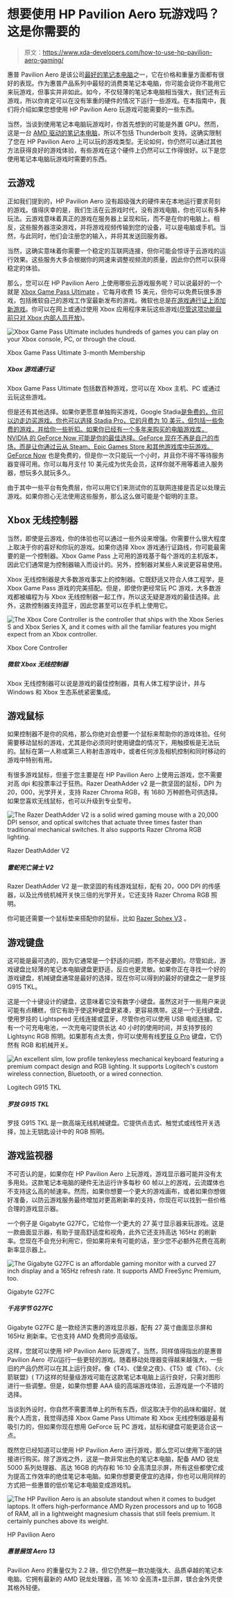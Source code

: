 # 想要使用 HP Pavilion Aero 玩游戏吗？这是你需要的

> 原文：<https://www.xda-developers.com/how-to-use-hp-pavilion-aero-gaming/>

惠普 Pavilion Aero 是该公司[最好的笔记本电脑](https://www.xda-developers.com/best-hp-laptops/)之一，它在价格和重量方面都有很好的表现。作为惠普产品系列中最轻的消费类笔记本电脑，你可能会说你不能用它来玩游戏，但事实并非如此。如今，不仅轻薄的笔记本电脑相当强大，我们还有云游戏，所以你肯定可以在没有笨重的硬件的情况下运行一些游戏。在本指南中，我们将介绍如果您想使用 HP Pavilion Aero 玩游戏可能需要的一些东西。

当然，当谈到使用笔记本电脑玩游戏时，你首先想到的可能是外置 GPU。然而，这是一台 [AMD 驱动的笔记本电脑](https://www.xda-developers.com/best-amd-ryzen-laptops/)，所以不包括 Thunderbolt 支持。这确实限制了您在 HP Pavilion Aero 上可以玩的游戏类型。无论如何，你仍然可以通过其他方法获得良好的游戏体验，有些游戏在这个硬件上仍然可以工作得很好。以下是您使用笔记本电脑玩游戏时需要的东西。

## 云游戏

正如我们提到的，HP Pavilion Aero 没有超级强大的硬件来在本地运行要求苛刻的游戏。值得庆幸的是，我们生活在云游戏时代，没有游戏电脑，你也可以有多种玩法。云游戏意味着真正的游戏在服务器上呈现和玩，而不是在你的电脑上。相反，这些服务器渲染游戏，并将游戏视频传输到您的设备，可以是电脑或手机。当然，与此同时，他们会注册您的输入，并将其发送回服务器。

当然，这确实意味着你需要一个稳定的互联网连接，但你可能会惊讶于云游戏的运行效果。这些服务大多会根据你的网速来调整视频流的质量，因此你仍然可以获得稳定的体验。

那么，您可以在 HP Pavilion Aero 上使用哪些云游戏服务呢？可以说最好的一个就是 [Xbox Game Pass Ultimate](https://www.amazon.com/Xbox-Game-Pass-Ultimate-Membership/dp/B07TGNFVWV?tag=xda-4hu1ms4-20&ascsubtag=UUxdaUeUpU3810&asc_refurl=https%3A%2F%2Fwww.xda-developers.com%2Fhow-to-use-hp-pavilion-aero-gaming%2F&asc_campaign=Short-Term) 。它每月收费 15 美元，但你可以免费玩很多游戏，包括微软自己的游戏工作室最新发布的游戏。微软也总是[在游戏通行证上添加新游戏](https://www.xda-developers.com/xbox-game-pass-releases-late-august-2021/)。你可以在网上或通过使用 Xbox 应用程序来玩这些游戏[(尽管这项功能目前只对 Xbox 内部人员开放](https://www.xbox.com/play))。

 <picture>![Xbox Game Pass Ultimate includes hundreds of games you can play on your Xbox console, PC, or through the cloud.](img/32aba863cb9ebcb9349058cc582b6d3d.png)</picture> 

Xbox Game Pass Ultimate 3-month Membership

##### Xbox 游戏通行证

Xbox Game Pass Ultimate 包括数百种游戏，您可以在 Xbox 主机、PC 或通过云玩这些游戏。

但是还有其他选择。如果你更愿意单独购买游戏，Google Stadia[是免费的，你可以边走边买游戏。你也可以选择 Stadia Pro，它的月费为 10 美元，但包括一些免费的游戏，并给你一些折扣。如果你已经有一个多年来购买的电脑游戏库，NVIDIA 的 GeForce Now 可能是你的最佳选择。GeForce 现在不再是自己的市场，而是让你通过云从 Steam、Epic Games Store 和其他游戏库中玩游戏。](https://stadia.google.com/) [GeForce Now](https://www.nvidia.com/geforce-now/) 也是免费的，但是你一次只能玩一个小时，并且你不得不等待服务器变得可用。你可以每月支付 10 美元成为优先会员，这样你就不用等着进入服务器，想玩多久就玩多久。

由于其中一些平台有免费层，你可以用它们来测试你的互联网连接是否足以处理云游戏。如果你担心无法使用这些服务，那么这么做可能是个聪明的主意。

## Xbox 无线控制器

当然，即使是云游戏，你的体验也可以通过一些外设来增强。你需要什么很大程度上取决于你的喜好和你玩的游戏。如果你选择 Xbox 游戏通行证路线，你可能最需要的是一个控制器。Xbox Game Pass 上可用的游戏基于每个游戏的主机版本，因此它们通常是为控制器输入而设计的。另外，控制器对某些人来说更容易使用。

Xbox 无线控制器是大多数游戏事实上的控制器。它既舒适又符合人体工程学，是 Xbox Game Pass 游戏的完美搭配。但是，即使你更经常玩 PC 游戏，大多数游戏都被编程为与 Xbox 无线控制器一起工作，所以这无疑是游戏的最佳选择。此外，这款控制器支持蓝牙，因此您甚至可以在手机上使用它。

 <picture>![The Xbox Core Controller is the controller that ships with the Xbox Series S and Xbox Series X, and it comes with all the familiar features you might expect from an Xbox controller.](img/91701d62c0870427c6c4a200e8bc80d1.png)</picture> 

Xbox Core Controller

##### 微软 Xbox 无线控制器

Xbox 无线控制器可以说是游戏的最佳控制器，具有人体工程学设计，并与 Windows 和 Xbox 生态系统紧密集成。

## 游戏鼠标

如果控制器不是你的风格，那么你绝对会想要一个鼠标来帮助你的游戏体验。任何需要移动鼠标的游戏，尤其是你必须同时使用键盘的情况下，用触摸板是无法玩的。鼠标在第一人称或第三人称射击游戏中，或者任何涉及相机控制和同时移动的游戏中特别有用。

有很多游戏鼠标，但鉴于您主要是在 HP Pavilion Aero 上使用云游戏，您不需要对高 dpi 和投票率过于狂热。Razer DeathAdder v2 是一款坚固的鼠标，DPI 为 20，000，光学开关，支持 Razer Chroma RGB，有 1680 万种颜色可供选择。如果您喜欢无线鼠标，也可以升级到专业型号。

 <picture>![The Razer DeathAdder V2 is a solid wired gaming mouse with a 20,000 DPI sensor, and optical switches that actuate three times faster than traditional mechanical switches. It also supports Razer Chroma RGB lighting.](img/309d2ac76233b22dbb945c68d7fea75c.png)</picture> 

Razer DeathAdder V2

##### 雷蛇死亡骑士 V2

Razer DeathAdder V2 是一款坚固的有线游戏鼠标，配有 20，000 DPI 的传感器，以及比传统机械开关快三倍的光学开关。它还支持 Razer Chroma RGB 照明。

你可能还需要一个鼠标垫来搭配你的鼠标，比如 [Razer Sphex V3](https://www.amazon.com/Razer-Sphex-Ultra-Thin-Optimized-Polycarbonate/dp/B091D4VW5N?tag=xda-4hu1ms4-20&ascsubtag=UUxdaUeUpU3810&asc_refurl=https%3A%2F%2Fwww.xda-developers.com%2Fhow-to-use-hp-pavilion-aero-gaming%2F&asc_campaign=Short-Term) 。

## 游戏键盘

这可能是最可选的，因为它通常是一个舒适的问题，而不是必要的。尽管如此，游戏键盘比轻薄的笔记本电脑键盘更舒适，反应也更灵敏。如果你正在寻找一个好的游戏键盘，机械键盘通常是最好的选择，现在你可以得到的最好的键盘之一是罗技 G915 TKL。

这是一个十键设计的键盘，这意味着它没有数字小键盘。虽然这对于一些用户来说可能有点糟糕，但它有助于使这种键盘更紧凑，更容易携带。这是一个无线键盘，使用罗技的 Lightspeed 无线连接或蓝牙，尽管你也可以使用 USB 电缆连接。它有一个可充电电池，一次充电可提供长达 40 小时的使用时间，并支持罗技的 Lightsync RGB 照明。如果那有点太贵，你可以使用有线[罗技 G Pro](https://www.amazon.com/dp/B07QQB9VCV?tag=xda-4hu1ms4-20&ascsubtag=UUxdaUeUpU3810&asc_refurl=https%3A%2F%2Fwww.xda-developers.com%2Fhow-to-use-hp-pavilion-aero-gaming%2F&asc_campaign=Short-Term) 键盘，它仍然有 RGB 和机械开关。

 <picture>![An excellent slim, low profile tenkeyless mechanical keyboard featuring a premium compact design and RGB lighting. It supports Logitech's custom wireless connection, Bluetooth, or a wired connection.](img/df4bf41f8c8ddfb0fb6e6ea034672588.png)</picture> 

Logitech G915 TKL

##### 罗技 G915 TKL

罗技 G915 TKL 是一款高端无线机械键盘。它提供点击式、触觉式或线性开关选择，加上无钥匙设计中的 RGB 照明。

## 游戏监视器

不可否认的是，如果你在 HP Pavilion Aero 上玩游戏，游戏显示器可能并没有太多用处。这款笔记本电脑的硬件无法运行许多每秒 60 帧以上的游戏，云流媒体也不支持这么高的帧速率。然而，如果你想要一个更大的游戏画布，或者如果你想做好准备，以防云游戏服务最终增加对更高刷新率的支持，你现在可以找到一些价格合理的游戏显示器。

一个例子是 Gigabyte G27FC，它给你一个更大的 27 英寸显示器来玩游戏。这是一款曲面显示器，有助于提高舒适度和视角，此外它还支持高达 165Hz 的刷新率。您现在不会充分利用它，但如果将来有可能的话，至少您不必额外花费在高刷新率显示器上。

 <picture>![The Gigabyte G27FC is an affordable gaming monitor with a curved 27 inch display and a 165Hz refresh rate. It supports AMD FreeSync Premium, too.](img/b61b9f63622c4d454f8e8ac461be095f.png)</picture> 

Gigabyte G27FC

##### 千兆字节 G27FC

Gigabyte G27FC 是一款经济实惠的游戏显示器，配有 27 英寸曲面显示屏和 165Hz 刷新率。它也支持 AMD 免费同步高级版。

这样，您就可以使用 HP Pavilion Aero 玩游戏了。当然，同样值得指出的是惠普 Pavilion Aero *可以*运行一些更轻的游戏。随着移动处理器变得越来越强大，一些旧的产品仍然可以在其上运行良好。像《T4》、《堡垒之夜》、《T5》或《T6》、《火箭联盟》( T7)这样的轻量级游戏可能在这款笔记本电脑上运行良好，只需对图形进行一些调整。但是，如果你想要 AAA 级的高端游戏体验，云游戏是一个不错的选择。

当谈到外设时，你自然不需要清单上的所有东西，但这取决于你的品味和偏好。就我个人而言，我觉得选择 Xbox Game Pass Ultimate 和 Xbox 无线控制器是最有吸引力的，但如果你现在想用 GeForce 玩 PC 游戏，鼠标和键盘可能更适合这一点。

既然您已经知道可以使用 HP Pavilion Aero 进行游戏，那么您可以使用下面的链接进行购买。除了游戏之外，这是一款非常出色的笔记本电脑，配备 AMD 锐龙 5000 系列处理器、高达 16GB 的内存和 16:10 全高清显示屏，所有这些都使它成为提高工作效率的绝佳笔记本电脑。如果你想要更便宜的选择，你也可以用同样的方式把一些惠普的低价笔记本电脑变成游戏机。

 <picture>![The HP Pavilion Aero is an absolute standout when it comes to budget laptops. It offers high-performance AMD Ryzen processors and up to 16GB of RAM, all in a lightweight magnesium chassis that still feels premium. It certainly punches above its weight.](img/55f3b9379bde682a630dc46c27638f35.png)</picture> 

HP Pavilion Aero

##### 惠普展馆 Aero 13

Pavilion Aero 的重量仅为 2.2 磅，但它仍然是一款功能强大、品质卓越的笔记本电脑。它拥有最新的 AMD 锐龙处理器，高 16:10 全高清+显示屏，镁合金外壳使其格外轻便。